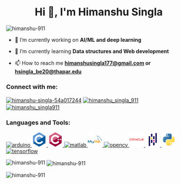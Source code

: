 <h1 align="center">Hi 👋, I'm Himanshu Singla</h1>
<p align="left"> <img src="https://komarev.com/ghpvc/?username=himanshu-911&label=Profile%20views&color=0e75b6&style=flat" alt="himanshu-911" /> </p>

- 🔭 I’m currently working on **AI/ML and deep learning**

- 🌱 I’m currently learning **Data structures and Web development**

- 📫 How to reach me **himanshusingla177@gmail.com or hsingla_be20@thapar.edu**

<h3 align="left">Connect with me:</h3>
<p align="left">
<a href="https://linkedin.com/in/himanshu-singla-54a017244" target="blank"><img align="center" src="https://raw.githubusercontent.com/rahuldkjain/github-profile-readme-generator/master/src/images/icons/Social/linked-in-alt.svg" alt="himanshu-singla-54a017244" height="30" width="40" /></a>
<a href="https://kaggle.com/himanshu_singla_911" target="blank"><img align="center" src="https://raw.githubusercontent.com/rahuldkjain/github-profile-readme-generator/master/src/images/icons/Social/kaggle.svg" alt="himanshu_singla_911" height="30" width="40" /></a>
<a href="https://instagram.com/himanshu_singla911" target="blank"><img align="center" src="https://raw.githubusercontent.com/rahuldkjain/github-profile-readme-generator/master/src/images/icons/Social/instagram.svg" alt="himanshu_singla911" height="30" width="40" /></a>
</p>

<h3 align="left">Languages and Tools:</h3>
<p align="left"> <a href="https://www.arduino.cc/" target="_blank" rel="noreferrer"> <img src="https://cdn.worldvectorlogo.com/logos/arduino-1.svg" alt="arduino" width="40" height="40"/> </a> <a href="https://www.cprogramming.com/" target="_blank" rel="noreferrer"> <img src="https://raw.githubusercontent.com/devicons/devicon/master/icons/c/c-original.svg" alt="c" width="40" height="40"/> </a> <a href="https://www.w3schools.com/cpp/" target="_blank" rel="noreferrer"> <img src="https://raw.githubusercontent.com/devicons/devicon/master/icons/cplusplus/cplusplus-original.svg" alt="cplusplus" width="40" height="40"/> </a> <a href="https://www.mathworks.com/" target="_blank" rel="noreferrer"> <img src="https://upload.wikimedia.org/wikipedia/commons/2/21/Matlab_Logo.png" alt="matlab" width="40" height="40"/> </a> <a href="https://www.mysql.com/" target="_blank" rel="noreferrer"> <img src="https://raw.githubusercontent.com/devicons/devicon/master/icons/mysql/mysql-original-wordmark.svg" alt="mysql" width="40" height="40"/> </a> <a href="https://opencv.org/" target="_blank" rel="noreferrer"> <img src="https://www.vectorlogo.zone/logos/opencv/opencv-icon.svg" alt="opencv" width="40" height="40"/> </a> <a href="https://www.oracle.com/" target="_blank" rel="noreferrer"> <img src="https://raw.githubusercontent.com/devicons/devicon/master/icons/oracle/oracle-original.svg" alt="oracle" width="40" height="40"/> </a> <a href="https://pandas.pydata.org/" target="_blank" rel="noreferrer"> <img src="https://raw.githubusercontent.com/devicons/devicon/2ae2a900d2f041da66e950e4d48052658d850630/icons/pandas/pandas-original.svg" alt="pandas" width="40" height="40"/> </a> <a href="https://www.python.org" target="_blank" rel="noreferrer"> <img src="https://raw.githubusercontent.com/devicons/devicon/master/icons/python/python-original.svg" alt="python" width="40" height="40"/> </a> <a href="https://www.tensorflow.org" target="_blank" rel="noreferrer"> <img src="https://www.vectorlogo.zone/logos/tensorflow/tensorflow-icon.svg" alt="tensorflow" width="40" height="40"/> </a> </p>

<p><img align="left" src="https://github-readme-stats.vercel.app/api/top-langs?username=himanshu-911&show_icons=true&locale=en&layout=compact" alt="himanshu-911" /></p>

<p>&nbsp;<img align="center" src="https://github-readme-stats.vercel.app/api?username=himanshu-911&show_icons=true&locale=en" alt="himanshu-911" /></p>

<p><img align="center" src="https://github-readme-streak-stats.herokuapp.com/?user=himanshu-911&" alt="himanshu-911" /></p>
